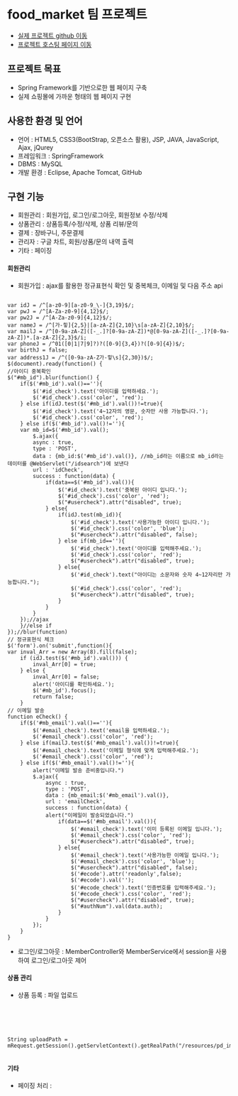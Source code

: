 # food_market 팀 프로젝트
- [실제 프로젝트 github 이동](https://github.com/honey-banana/food_market_my)
- [프로젝트 호스팅 페이지 이동](http://itwillbs14.cafe24.com/food_market/)
   
## 프로젝트 목표
- Spring Framework를 기반으로한 웹 페이지 구축
- 실제 쇼핑몰에 가까운 형태의 웹 페이지 구현
   
## 사용한 환경 및 언어
- 언어 : HTML5, CSS3(BootStrap, 오픈소스 활용), JSP, JAVA, JavaScript, Ajax, jQurey
- 프레임워크 : SpringFramework
- DBMS : MySQL
- 개발 환경 : Eclipse, Apache Tomcat, GitHub
   
## 구현 기능
- 회원관리 : 회원가입, 로그인/로그아웃, 회원정보 수정/삭제
- 상품관리 : 상품등록/수정/삭제, 상품 리뷰/문의 
- 결제 : 장바구니, 주문결제
- 관리자 : 구글 차트, 회원/상품/문의 내역 출력
- 기타 : 페이징 
   
#### 회원관리
- 회원가입 : ajax를 활용한 정규표현식 확인 및 중복체크, 이메일  및 다음 주소 api 
<pre><code>
var idJ = /^[a-z0-9][a-z0-9_\-]{3,19}$/;
var pwJ = /^[A-Za-z0-9]{4,12}$/;
var pw2J = /^[A-Za-z0-9]{4,12}$/;
var nameJ = /^[가-힣]{2,5}|[a-zA-Z]{2,10}\s[a-zA-Z]{2,10}$/;
var mailJ = /^[0-9a-zA-Z]([-_.]?[0-9a-zA-Z])*@[0-9a-zA-Z]([-_.]?[0-9a-zA-Z])*.[a-zA-Z]{2,3}$/i;
var phoneJ = /^01([0|1|7|9]?)?([0-9]{3,4})?([0-9]{4})$/;
var birthJ = false;
var address1J = /^([0-9a-zA-Z가-힣\s]{2,30})$/;
$(document).ready(function() {
//아이디 중복확인
$("#mb_id").blur(function() {
	if($('#mb_id').val()==''){
		$('#id_check').text('아이디를 입력하세요.');
		$('#id_check').css('color', 'red');
	} else if(idJ.test($('#mb_id').val())!=true){
		$('#id_check').text('4~12자의 영문, 숫자만 사용 가능합니다.');
		$('#id_check').css('color', 'red');
	} else if($('#mb_id').val()!=''){	
	var mb_id=$('#mb_id').val();
		$.ajax({
		async : true,
		type : 'POST',
		data : {mb_id:$('#mb_id').val()}, //mb_id라는 이름으로 mb_id라는 데이터를 @WebServlet("/idsearch")에 보낸다
		url : 'idCheck',
		success : function(data) {
			if(data==$('#mb_id').val()){
				$('#id_check').text('중복된 아이디 입니다.');
				$('#id_check').css('color', 'red');
				$("#usercheck").attr("disabled", true);
			} else{
				if(idJ.test(mb_id)){
					$('#id_check').text('사용가능한 아이디 입니다.');
					$('#id_check').css('color', 'blue');
					$("#usercheck").attr("disabled", false);
				} else if(mb_id==''){
					$('#id_check').text('아이디를 입력해주세요.');
					$('#id_check').css('color', 'red');
					$("#usercheck").attr("disabled", true);
				} else{
					$('#id_check').text("아이디는 소문자와 숫자 4~12자리만 가능합니다.");
					$('#id_check').css('color', 'red');
					$("#usercheck").attr("disabled", true);
				}
			}
		}
	});//ajax
	}//else if
});//blur(function)
// 정규표현식 체크
$('form').on('submit',function(){
var inval_Arr = new Array(8).fill(false);
	if (idJ.test($('#mb_id').val())) {
		inval_Arr[0] = true;
	} else {
		inval_Arr[0] = false;
		alert('아이디를 확인하세요.');
		$('#mb_id').focus();
		return false;
	}
// 이메일 발송
function eCheck() {
	if($('#mb_email').val()==''){
		$('#email_check').text('email을 입력하세요.');
		$('#email_check').css('color', 'red');
	} else if(mailJ.test($('#mb_email').val())!=true){
		$('#email_check').text('이메일 형식에 맞게 입력해주세요.');
		$('#email_check').css('color', 'red');
	} else if($('#mb_email').val()!=''){	
		alert("이메일 발송 준비중입니다.")
		$.ajax({
			async : true,
			type : 'POST',
			data : {mb_email:$('#mb_email').val()},
			url : 'emailCheck',
			success : function(data) {
			alert("이메일이 발송되었습니다.")
				if(data==$('#mb_email').val()){
					$('#email_check').text('이미 등록된 이메일 입니다.');
					$('#email_check').css('color', 'red');
					$("#usercheck").attr("disabled", true);
				} else{
					$('#email_check').text('사용가능한 이메일 입니다.');
					$('#email_check').css('color', 'blue');
					$("#usercheck").attr("disabled", false);
					$('#ecode').attr('readonly',false);
					$('#ecode').val('');
					$('#ecode_check').text('인증번호를 입력해주세요.');
					$('#ecode_check').css('color', 'red');
					$("#usercheck").attr("disabled", true);	
					$("#authNum").val(data.auth);
				}
			}
		});
	}
}
</code></pre>
- 로그인/로그아웃 : MemberController와 MemberService에서 session을 사용하여 로그인/로그아웃 제어
   
#### 상품 관리
- 상품 등록 : 파일 업로드
<pre><code>
<beans:bean id="multipartResolver" class="org.springframework.web.multipart.commons.CommonsMultipartResolver">
	<beans:property name="maxUploadSize" value="10485760" /><!-- 최대 업로드 사이즈 10MB  -->
</beans:bean>

String uploadPath = mRequest.getSession().getServletContext().getRealPath("/resources/pd_img_upload/"+ProductVO.getPd_category()+"/");

</code></pre>
   
#### 기타
- 페이징 처리 : 






  
